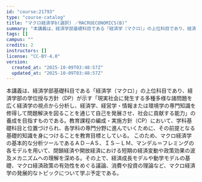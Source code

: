 ```yaml
---
id: "course:21793"
type: "course-catalog"
title: "マクロ経済学b(選択) ／MACROECONOMICS(B)"
summary: "本講義は、経済学部基礎科目である「経済学（マクロ）」の上位科目であり、経済学部の学位授与方針（DP）が示す「現実社会に発生する多種多様な諸問題を広く経済学の視点から分析し、経済学、経営学・情報または環境学の専門知識を修得して問題解決を図るこ…"
tags: []
campus: ""
credits: 2
instructors: []
license: "CC-BY-4.0"
version:
  created_at: "2025-10-09T03:48:57Z"
  updated_at: "2025-10-09T03:48:57Z"
---
```

本講義は、経済学部基礎科目である「経済学（マクロ）」の上位科目であり、経済学部の学位授与方針（DP）が示す「現実社会に発生する多種多様な諸問題を広く経済学の視点から分析し、経済学、経営学・情報または環境学の専門知識を修得して問題解決を図ることを通じて自己を発展させ、社会に貢献する能力」の養成を目指すものである。教育課程の編成・実施方針（CP）において、学科基礎科目と位置づけられ、各学科の専門分野に進んでいくために、その前提となる基礎的知識を身につけることを教育目標としている。 このため、マクロ経済学の基本的な分析ツールであるＡＤ－AＳ、ＩＳ－ＬＭ、マンデル＝フレミングの各モデルを用いて、閉鎖経済や開放経済における短期の経済変動や政策効果の波及メカニズムへの理解を深める。その上で、経済成長モデルや動学モデルの基礎、マクロ経済政策の有効性をめぐる議論、消費や投資の理論など、マクロ経済学の発展的なトピックについて学ぶ予定である。
